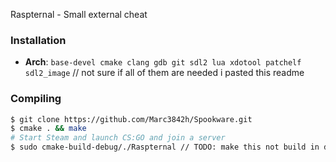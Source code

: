 Raspternal - Small external cheat

### Installation

* **Arch**: `base-devel cmake clang gdb git sdl2 lua xdotool patchelf sdl2_image` // not sure if all of them are needed i pasted this readme

### Compiling

```bash
$ git clone https://github.com/Marc3842h/Spookware.git
$ cmake . && make
# Start Steam and launch CS:GO and join a server
$ sudo cmake-build-debug/./Raspternal // TODO: make this not build in debug all the time
```


